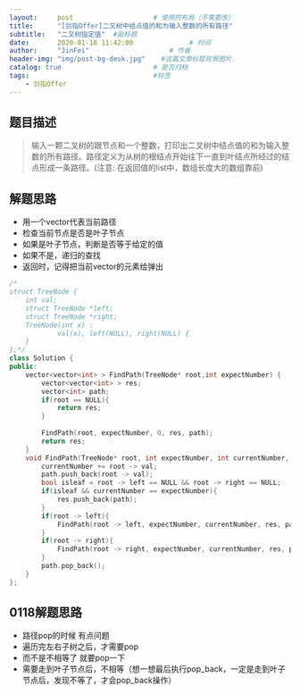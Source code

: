 ```yaml
---
layout:     post                    # 使用的布局（不需要改） 
title:      "[剑指Offer]二叉树中结点值的和为输入整数的所有路径"               # 标题  
subtitle:   "二叉树指定值"  #副标题 
date:       2020-01-18 11:42:00              # 时间 
author:     "JinFei"                    # 作者 
header-img: "img/post-bg-desk.jpg"    #这篇文章标题背景图片 
catalog: true                       # 是否归档 
tags:                               #标签     
    - 剑指Offer 
---
```


## 题目描述

> 输入一颗二叉树的跟节点和一个整数，打印出二叉树中结点值的和为输入整数的所有路径。路径定义为从树的根结点开始往下一直到叶结点所经过的结点形成一条路径。(注意: 在返回值的list中，数组长度大的数组靠前)

## 解题思路
- 用一个vector代表当前路径
- 检查当前节点是否是叶子节点
- 如果是叶子节点，判断是否等于给定的值
- 如果不是，递归的查找
- 返回时，记得把当前vector的元素给弹出


```C++
/*
struct TreeNode {
	int val;
	struct TreeNode *left;
	struct TreeNode *right;
	TreeNode(int x) :
			val(x), left(NULL), right(NULL) {
	}
};*/
class Solution {
public:
    vector<vector<int> > FindPath(TreeNode* root,int expectNumber) {
        vector<vector<int> > res;
        vector<int> path;
        if(root == NULL){
            return res;
        }
        
        FindPath(root, expectNumber, 0, res, path);
        return res;
    }
    void FindPath(TreeNode* root, int expectNumber, int currentNumber, vector<vector<int> >& res, vector<int>& path){
        currentNumber += root -> val;
        path.push_back(root -> val);
        bool isleaf = root -> left == NULL && root -> right == NULL;
        if(isleaf && currentNumber == expectNumber){
            res.push_back(path);
        }
        if(root -> left){
            FindPath(root -> left, expectNumber, currentNumber, res, path);
        }
        if(root -> right){
            FindPath(root -> right, expectNumber, currentNumber, res, path);
        }
        path.pop_back();
    }
};
```


## 0118解题思路
- 路径pop的时候 有点问题
- 遍历完左右子树之后，才需要pop
- 而不是不相等了 就要pop一下
- 需要走到叶子节点后，不相等（想一想最后执行pop_back，一定是走到叶子节点后，发现不等了，才会pop_back操作）

  